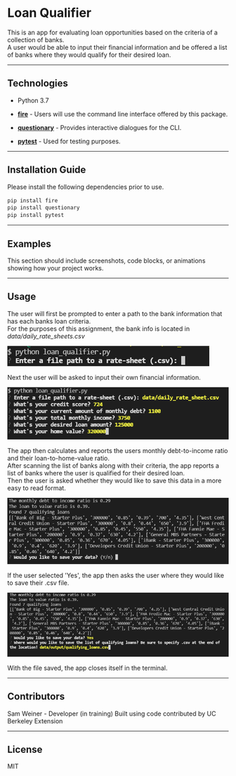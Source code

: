 # Loan Qualifier

This is an app for evaluating loan opportunities based on the criteria of a collection of banks.  
A user would be able to input their financial information and be offered a list of banks where they would qualify for their desired loan.  

---

## Technologies

- Python 3.7

- **[fire](https://google.github.io/python-fire/guide/)** - Users will use the command line interface offered by this package.

- **[questionary](https://questionary.readthedocs.io/en/stable/)** - Provides interactive dialogues for the CLI.

- **[pytest](https://docs.pytest.org/en/6.2.x/)** - Used for testing purposes.
---

## Installation Guide

Please install the following dependencies prior to use.

```python
pip install fire
pip install questionary
pip install pytest
```

---

## Examples

This section should include screenshots, code blocks, or animations showing how your project works.

---

## Usage

The user will first be prompted to enter a path to the bank information that has each banks loan criteria.  
For the purposes of this assignment, the bank info is located in *data/daily_rate_sheets.csv*

![retrieving-bank-data](/images/readme_enter_path_for_bank_info.PNG)

Next the user will be asked to input their own financial information.

![user-info](/images/readme_user_info.PNG)

The app then calculates and reports the users monthly debt-to-income ratio and their loan-to-home-value ratio.  
After scanning the list of banks along with their criteria, the app reports a list of banks where the user is qualified for their desired loan.  
Then the user is asked whether they would like to save this data in a more easy to read format.  

![data-output](/images/readme_raw_data_output.PNG)

If the user selected 'Yes', the app then asks the user where they would like to save their .csv file.  

![where-to-save](/images/readme_where_to_save.PNG)

With the file saved, the app closes itself in the terminal.



---

## Contributors

Sam Weiner - Developer (in training)
Built using code contributed by UC Berkeley Extension

---

## License

MIT
